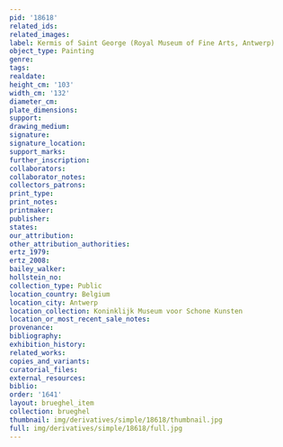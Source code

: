 ```yaml
---
pid: '18618'
related_ids: 
related_images: 
label: Kermis of Saint George (Royal Museum of Fine Arts, Antwerp)
object_type: Painting
genre: 
tags: 
realdate: 
height_cm: '103'
width_cm: '132'
diameter_cm: 
plate_dimensions: 
support: 
drawing_medium: 
signature: 
signature_location: 
support_marks: 
further_inscription: 
collaborators: 
collaborator_notes: 
collectors_patrons: 
print_type: 
print_notes: 
printmaker: 
publisher: 
states: 
our_attribution: 
other_attribution_authorities: 
ertz_1979: 
ertz_2008: 
bailey_walker: 
hollstein_no: 
collection_type: Public
location_country: Belgium
location_city: Antwerp
location_collection: Koninklijk Museum voor Schone Kunsten
location_or_most_recent_sale_notes: 
provenance: 
bibliography: 
exhibition_history: 
related_works: 
copies_and_variants: 
curatorial_files: 
external_resources: 
biblio: 
order: '1641'
layout: brueghel_item
collection: brueghel
thumbnail: img/derivatives/simple/18618/thumbnail.jpg
full: img/derivatives/simple/18618/full.jpg
---
```

